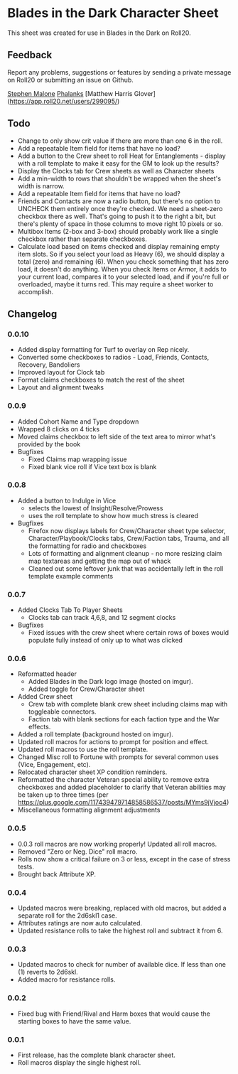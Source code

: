 # Blades in the Dark Character Sheet

This sheet was created for use in Blades in the Dark on Roll20.

## Feedback

Report any problems, suggestions or features by sending a private message on Roll20 or submitting an issue on Github.

[Stephen Malone](https://app.roll20.net/users/552705/)
[Phalanks](https://app.roll20.net/users/843545/)
[Matthew Harris Glover] (https://app.roll20.net/users/299095/)

## Todo
* Change to only show crit value if there are more than one 6 in the roll.
* Add a repeatable Item field for items that have no load?
* Add a button to the Crew sheet to roll Heat for Entanglements - display with a roll template to make it easy for the GM to look up the results?
* Display the Clocks tab for Crew sheets as well as Character sheets
* Add a min-width to rows that shouldn't be wrapped when the sheet's width is narrow.
* Add a repeatable Item field for items that have no load?
* Friends and Contacts are now a radio button, but there's no option to UNCHECK them entirely once they're checked.  We need a sheet-zero checkbox there as well.  That's going to push it to the right a bit, but there's plenty of space in those columns to move right 10 pixels or so.
* Multibox Items (2-box and 3-box) should probably work like a single checkbox rather than separate checkboxes.  
* Calculate load based on items checked and display remaining empty item slots.  So if you select your load as Heavy (6), we should display a total (zero) and remaining (6).  When you check something that has zero load, it doesn't do anything.  When you check Items or Armor, it adds to your current load, compares it to your selected load, and if you're full or overloaded, maybe it turns red.  This may require a sheet worker to accomplish.

## Changelog

### 0.0.10
* Added display formatting for Turf to overlay on Rep nicely.
* Converted some checkboxes to radios - Load, Friends, Contacts, Recovery, Bandoliers
* Improved layout for Clock tab
* Format claims checkboxes to match the rest of the sheet
* Layout and alignment tweaks

### 0.0.9
* Added Cohort Name and Type dropdown
* Wrapped 8 clicks on 4 ticks
* Moved claims checkbox to left side of the text area to mirror what's provided by the book
* Bugfixes
    - Fixed Claims map wrapping issue
    - Fixed blank vice roll if Vice text box is blank

### 0.0.8
* Added a button to Indulge in Vice 
    - selects the lowest of Insight/Resolve/Prowess
    - uses the roll template to show how much stress is cleared
* Bugfixes
    - Firefox now displays labels for Crew/Character sheet type selector, Character/Playbook/Clocks tabs, Crew/Faction tabs, Trauma, and all the formatting for radio and checkboxes
    - Lots of formatting and alignment cleanup - no more resizing claim map textareas and getting the map out of whack
    - Cleaned out some leftover junk that was accidentally left in the roll template example comments

### 0.0.7
* Added Clocks Tab To Player Sheets
   - Clocks tab can track 4,6,8, and 12 segment clocks
* Bugfixes
   - Fixed issues with the crew sheet where certain rows of boxes would populate fully instead of only up to what was clicked

### 0.0.6
* Reformatted header
    * Added Blades in the Dark logo image (hosted on imgur).
    * Added toggle for Crew/Character sheet
* Added Crew sheet
    - Crew tab with complete blank crew sheet including claims map with toggleable connectors.
    - Faction tab with blank sections for each faction type and the War effects.
* Added a roll template (background hosted on imgur).
* Updated roll macros for actions to prompt for position and effect.
* Updated roll macros to use the roll template.
* Changed Misc roll to Fortune with prompts for several common uses (Vice, Engagement, etc).
* Relocated character sheet XP condition reminders.
* Reformatted the character Veteran special ability to remove extra checkboxes and added placeholder to clarify that Veteran abilities may be taken up to three times (per https://plus.google.com/117439479714858586537/posts/MYms9jVjoo4)
* Miscellaneous formatting alignment adjustments

### 0.0.5
* 0.0.3 roll macros are now working properly! Updated all roll macros.
* Removed "Zero or Neg. Dice" roll macro.
* Rolls now show a critical failure on 3 or less, except in the case of stress tests.
* Brought back Attribute XP.

### 0.0.4
* Updated macros were breaking, replaced with old macros, but added a separate roll for the 2d6skl1 case.
* Attributes ratings are now auto calculated.
* Updated resistance rolls to take the highest roll and subtract it from 6.

### 0.0.3
* Updated macros to check for number of available dice. If less than one (1) reverts to 2d6skl.
* Added macro for resistance rolls.

### 0.0.2
* Fixed bug with Friend/Rival and Harm boxes that would cause the starting boxes to have the same value.

### 0.0.1

* First release, has the complete blank character sheet.
* Roll macros display the single highest roll.
